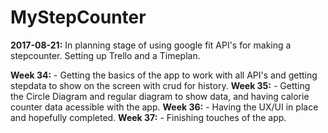 # MyStepCounter

**2017-08-21:** In planning stage of using google fit API's for making a stepcounter. Setting up Trello and a Timeplan.


**Week 34:** - Getting the basics of the app to work with all API's and getting stepdata to show on the screen with crud for history.
**Week 35:** - Getting the Circle Diagram and regular diagram to show data, and having calorie counter data acessible with the app.
**Week 36:** - Having the UX/UI in place and hopefully completed.
**Week 37:** - Finishing touches of the app.

